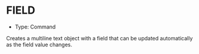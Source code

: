 # FIELD

- Type: Command

Creates a multiline text object with a field that can be updated automatically as the field value changes.
